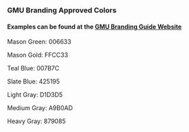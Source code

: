 ### GMU Branding Approved Colors
#### Examples can be found at the <a href="http://https://brand.gmu.edu/visual-identity-and-style/color/" target="_blank" rel="noopener">GMU Branding Guide Website</a>

Mason Green:    006633

Mason Gold:    FFCC33

Teal Blue:    007B7C

Slate Blue:    425195

Light Gray:    D1D3D5

Medium Gray:    A9B0AD

Heavy Gray:    879085
